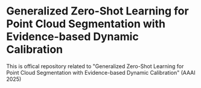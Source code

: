 # Generalized Zero-Shot Learning for Point Cloud Segmentation with Evidence-based Dynamic Calibration
This is offical repository related to "Generalized Zero-Shot Learning for Point Cloud Segmentation with Evidence-based Dynamic Calibration" (AAAI 2025)

